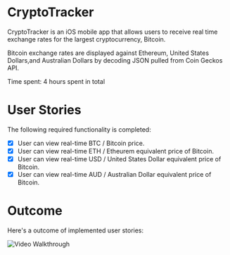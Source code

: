 # CryptoTracker

CryptoTracker is an iOS mobile app that allows users to receive real time exchange rates for the largest cryptocurrency, Bitcoin. 

Bitcoin exchange rates are displayed against Ethereum, United States Dollars,and Australian Dollars by decoding JSON pulled from Coin Geckos API.

Time spent: 4 hours spent in total

# User Stories
The following required functionality is completed:

- [x] User can view real-time BTC / Bitcoin price. 
- [x] User can view real-time ETH / Etheurem equivalent price of Bitcoin.
- [x] User can view real-time USD / United States Dollar equivalent price of Bitcoin.
- [x] User can view real-time AUD / Australian Dollar equivalent price of Bitcoin.

# Outcome
Here's a outcome of implemented user stories:

<img src='https://imgur.com/AruVJ9g.gif' title='Video Walkthrough' width='' alt='Video Walkthrough' />
